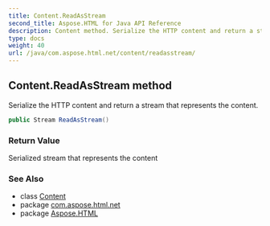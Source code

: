 ```yaml
---
title: Content.ReadAsStream
second_title: Aspose.HTML for Java API Reference
description: Content method. Serialize the HTTP content and return a stream that represents the content
type: docs
weight: 40
url: /java/com.aspose.html.net/content/readasstream/
---
```

## Content.ReadAsStream method

Serialize the HTTP content and return a stream that represents the content.

```java
public Stream ReadAsStream()
```

### Return Value

Serialized stream that represents the content

### See Also

* class [Content](../)
* package [com.aspose.html.net](../../../com.aspose.html.net/)
* package [Aspose.HTML](../../../)
